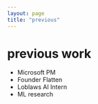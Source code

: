 ```yaml
---
layout: page
title: "previous"
---
```


# previous work

- Microsoft PM 
- Founder Flatten
- Loblaws AI Intern
- ML research

